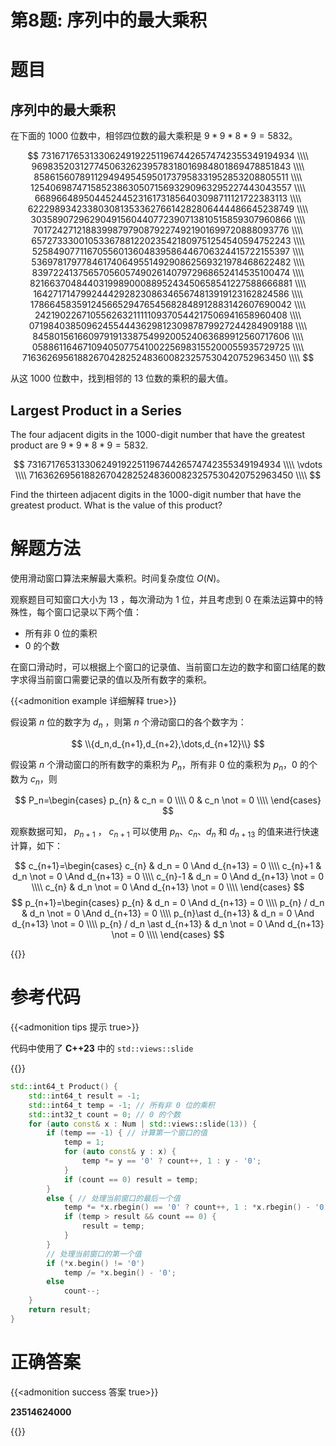 # 第8题: 序列中的最大乘积


# 题目

## 序列中的最大乘积

在下面的 $1000$ 位数中，相邻四位数的最大乘积是 $9\ast9\ast8\ast9=5832$。

$$
73167176531330624919225119674426574742355349194934 \\\\
96983520312774506326239578318016984801869478851843 \\\\
85861560789112949495459501737958331952853208805511 \\\\
12540698747158523863050715693290963295227443043557 \\\\
66896648950445244523161731856403098711121722383113 \\\\
62229893423380308135336276614282806444486645238749 \\\\
30358907296290491560440772390713810515859307960866 \\\\
70172427121883998797908792274921901699720888093776 \\\\
65727333001053367881220235421809751254540594752243 \\\\
52584907711670556013604839586446706324415722155397 \\\\
53697817977846174064955149290862569321978468622482 \\\\
83972241375657056057490261407972968652414535100474 \\\\
82166370484403199890008895243450658541227588666881 \\\\
16427171479924442928230863465674813919123162824586 \\\\
17866458359124566529476545682848912883142607690042 \\\\
24219022671055626321111109370544217506941658960408 \\\\
07198403850962455444362981230987879927244284909188 \\\\
84580156166097919133875499200524063689912560717606 \\\\
05886116467109405077541002256983155200055935729725 \\\\
71636269561882670428252483600823257530420752963450 \\\\
$$

从这 $1000$ 位数中，找到相邻的 $13$ 位数的乘积的最大值。

## Largest Product in a Series

The four adjacent digits in the $1000$-digit number that have the greatest product are $9\ast9\ast8\ast9=5832$.

$$
73167176531330624919225119674426574742355349194934 \\\\
\vdots \\\\
71636269561882670428252483600823257530420752963450 \\\\
$$

Find the thirteen adjacent digits in the $1000$-digit number that have the greatest product. What is the value of this product?

# 解题方法

使用滑动窗口算法来解最大乘积。时间复杂度位 $O(N)$。

观察题目可知窗口大小为 $13$ ，每次滑动为 $1$ 位，并且考虑到 $0$ 在乘法运算中的特殊性，每个窗口记录以下两个值：

- 所有非 $0$ 位的乘积
- $0$ 的个数

在窗口滑动时，可以根据上个窗口的记录值、当前窗口左边的数字和窗口结尾的数字求得当前窗口需要记录的值以及所有数字的乘积。


{{<admonition example 详细解释 true>}}

假设第 $n$ 位的数字为 $d_n$ ，则第 $n$ 个滑动窗口的各个数字为：

$$
\\{d_n,d_{n+1},d_{n+2},\dots,d_{n+12}\\}
$$

假设第 $n$ 个滑动窗口的所有数字的乘积为 $P_n$，所有非 $0$ 位的乘积为 $p_{n}$，$0$ 的个数为 $c_n$，则

$$
P_n=\begin{cases}
   p_{n} & c_n = 0 \\\\
   0 & c_n \not = 0 \\\\
\end{cases}
$$

观察数据可知， $p_{n+1}$ ， $c_{n+1}$ 可以使用 $p_n$、$c_n$、$d_n$ 和 $d_{n+13}$ 的值来进行快速计算，如下：

$$
c_{n+1}=\begin{cases}
   c_{n} & d_n = 0 \And d_{n+13} = 0 \\\\
   c_{n}+1 & d_n \not = 0 \And d_{n+13} = 0 \\\\
   c_{n}-1 & d_n = 0 \And d_{n+13} \not = 0 \\\\
   c_{n} & d_n \not = 0 \And d_{n+13} \not = 0 \\\\
\end{cases}
$$
$$
p_{n+1}=\begin{cases}
   p_{n} & d_n = 0 \And d_{n+13} = 0 \\\\
   p_{n} / d_n & d_n \not = 0 \And d_{n+13} = 0 \\\\
   p_{n}\ast d_{n+13} & d_n = 0 \And d_{n+13} \not = 0 \\\\
   p_{n} / d_n \ast d_{n+13} & d_n \not = 0 \And d_{n+13} \not = 0 \\\\
\end{cases}
$$

{{</admonition >}}


# 参考代码

{{<admonition tips 提示 true>}}

代码中使用了 **C++23** 中的 `std::views::slide`

{{</admonition >}}

```cpp
std::int64_t Product() {
    std::int64_t result = -1;
    std::int64_t temp = -1; // 所有非 0 位的乘积
    std::int32_t count = 0; // 0 的个数
    for (auto const& x : Num | std::views::slide(13)) {
        if (temp == -1) { // 计算第一个窗口的值
            temp = 1;
            for (auto const& y : x) {
                temp *= y == '0' ? count++, 1 : y - '0';
            }
            if (count == 0) result = temp;
        }
        else { // 处理当前窗口的最后一个值
            temp *= *x.rbegin() == '0' ? count++, 1 : *x.rbegin() - '0';
            if (temp > result && count == 0) {
                result = temp;
            }
        }
        // 处理当前窗口的第一个值
        if (*x.begin() != '0')
            temp /= *x.begin() - '0';
        else
            count--;
    }
    return result;
}
```

<div class="hide">

# 正确答案

{{<admonition success 答案 true>}}

**23514624000**

{{</admonition >}}

</div>


